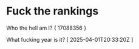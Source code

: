 # Fuck the rankings

Who the hell am I?
{ 17088356 }

What fucking year is it?
[ 2025-04-01T20:33:20Z ]
